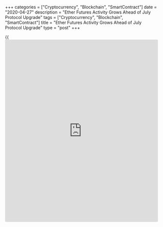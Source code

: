 +++
categories = ["Cryptocurrency", "Blockchain", "SmartContract"]
date = "2020-04-27"
description = "Ether Futures Activity Grows Ahead of July Protocol Upgrade"
tags = ["Cryptocurrency", "Blockchain", "SmartContract"]
title = "Ether Futures Activity Grows Ahead of July Protocol Upgrade"
type = "post"
+++

{{<iframe id="large-banner" src="https://www.bounty.group/#slide=19.0" width="100%" height="600" scrolling="no" style="border: 0px solid rgb(216, 221, 230); border-radius: 3px;">}}

BitMEX announced an ether quarterly futures product Friday, which it
described as “the only one of its kind available in the market.” Settled
in [bitcoin](https://www.letsplayfx.com/blog/forex-for-bitcoin/), the contract trades the ether-dollar pair, and expiry is in
June. This coincides with the scheduled ETH 2.0 launch in July, which
Ethereum researchers are confident will happen, as CoinDesk previously
reported.

Long positions in Bitfinex ether perpetual futures are also soaring
ahead of the Ethereum upgrade. Those contracts began noticeably climbing
starting in mid-March, just after the price of ether crashed to a little
above $100.

[![Ether Futures Activity Grows Ahead of July Protocol Upgrade][1]][1]

While quarterly futures have contract dates four times per year,
perpetual futures trade without expiration dates. This gives traders
some of the advantages of the futures markets such as high leverage
while mimicking the price behavior of the spot market.

Open interest for ether futures on Bitfinex is at just over $500,000 at
the time of publication, while open interest on BitMEX, the largest
market for ether perpetual futures, is just below $80 million, according
to data [aggregator](https://www.fintechee.com/features/price-aggregator/) CoinGecko. Bitfinex traders taking more long
positions in ether futures could signal speculative bullishness ahead of
the ETH 2.0 launch in addition to hedging strategies or an [arbitrage](https://www.playgroundfx.com/blog/arbitrage-bot-bitcoin/)
trade incentivized by funding rates.

Cryptocurrency over-the-counter desks are also seeing increased [investor](https://www.fintechee.com/tutorial-for-forex-trading/investor-mode/)
demand for ether after recent March lows and heading into the scheduled
ETH 2.0 launch.

Traders might be more bullish than other sectors in the Ethereum
community, however. After previous delays in launching the ETH 2.0
mainnet, some of the Ethereum community is more “cautiously optimistic”
as the July launch date approaches, said Wilson Withiam, Ethereum
analyst at Messari.

The ETH 2.0 mainnet launch has “too many variables that developers can’t
account for at the moment,” Withiam told CoinDesk. But the community is
generally enthusiastic about staking ether, and if the launch was
delayed again, it “shouldn’t mute the community’s enthusiasm for
staking,” said Withiam. After mainnet launches, short-term returns for
cryptocurrencies are largely negative, according to research from
Messari. The price of ether was up less than 1 percent on Sunday at $195
at the time of publication, according to Bitstamp.

Ether Futures Activity Grows Ahead of July Protocol Upgrade, Coindesk,
Apr 27

_Source:[FXPro][2]_

   1. /files/downloads/9/6/a/96a1db47d1b5ff2f53970a0518dabab0_ff2768665529a2c45346f0aac6b43f76.png
   2. /geturl/index/2d9e3442cfbb58d46034f34c7dd98940a2f7da5a/